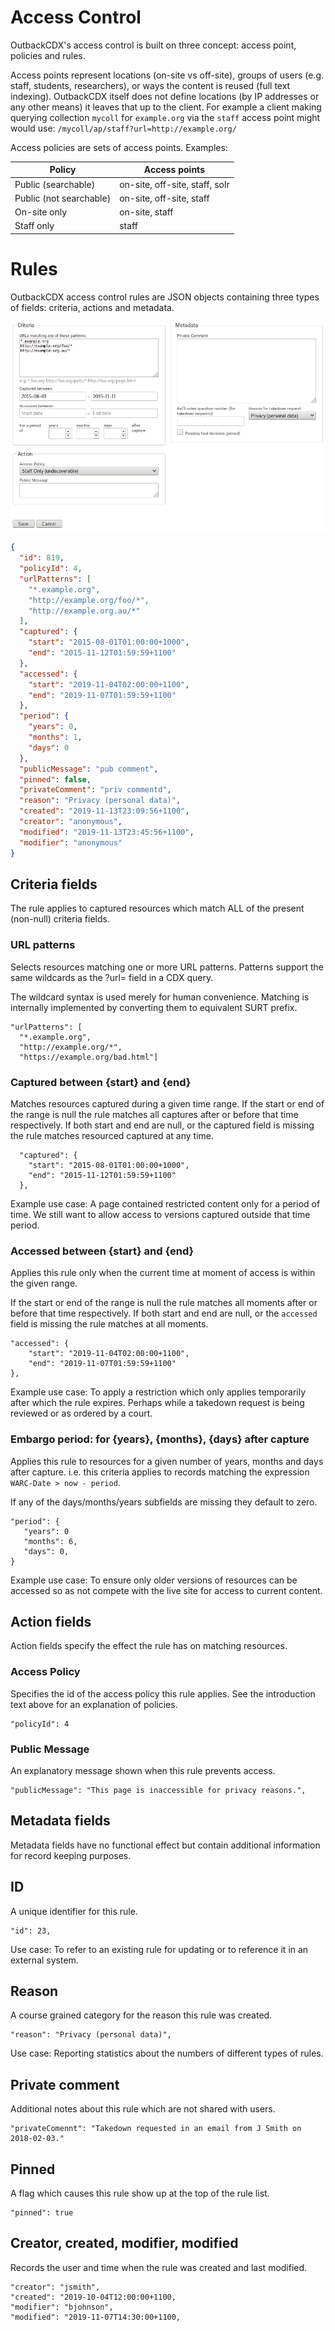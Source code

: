 # Access Control

OutbackCDX's access control is built on three concept: access point, policies and rules.

Access points represent locations (on-site vs off-site), groups of users (e.g. staff, students, researchers),
or ways the content is reused (full text indexing). OutbackCDX itself does not define locations (by IP addresses
or any other means) it leaves that up to the client. For example a client making querying collection `mycoll` 
for `example.org` via the `staff` access point might would use: `/mycoll/ap/staff?url=http://example.org/`

Access policies are sets of access points. Examples:

| Policy                  | Access points |
|-------------------------|---------------|
| Public (searchable)     | on-site, off-site, staff, solr |
| Public (not searchable) | on-site, off-site, staff |
| On-site only            | on-site, staff |
| Staff only              | staff |


# Rules

OutbackCDX access control rules are JSON objects containing three types of fields: criteria, actions and metadata.

![Rule editor example](access-control-rule-example.png)

```json
{
  "id": 819,
  "policyId": 4,
  "urlPatterns": [
    "*.example.org",
    "http://example.org/foo/*",
    "http://example.org.au/*"
  ],
  "captured": {
    "start": "2015-08-01T01:00:00+1000",
    "end": "2015-11-12T01:59:59+1100"
  },
  "accessed": {
    "start": "2019-11-04T02:00:00+1100",
    "end": "2019-11-07T01:59:59+1100"
  },
  "period": {
    "years": 0,
    "months": 1,
    "days": 0
  },
  "publicMessage": "pub comment",
  "pinned": false,
  "privateComment": "priv commentd",
  "reason": "Privacy (personal data)",
  "created": "2019-11-13T23:09:56+1100",
  "creator": "anonymous",
  "modified": "2019-11-13T23:45:56+1100",
  "modifier": "anonymous"
}
```

## Criteria fields

The rule applies to captured resources which match ALL of the present (non-null) criteria fields.

### URL patterns

Selects resources matching one or more URL patterns. Patterns support the same wildcards as the ?url= field in a CDX query.

The wildcard syntax is used merely for human convenience. Matching is internally implemented by converting them to
equivalent SURT prefix.

```
"urlPatterns": [
  "*.example.org",
  "http://example.org/*",
  "https://example.org/bad.html"]
```

### Captured between {start} and {end}

Matches resources captured during a given time range. If the start or end of the range is null the rule matches
all captures after or before that time respectively. If both start and end are null, or the captured field is 
missing the rule matches resourced captured at any time.

```
  "captured": {
    "start": "2015-08-01T01:00:00+1000",
    "end": "2015-11-12T01:59:59+1100"
  },
```

Example use case: A page contained restricted content only for a period of time. We still want to allow access
to versions captured outside that time period.

### Accessed between {start} and {end}

Applies this rule only when the current time at moment of access is within the given range.

If the start or end of the range is null the rule matches all moments after or before that time respectively. If
both start and end are null, or the `accessed` field is missing the rule matches at all moments.

```
"accessed": {
    "start": "2019-11-04T02:00:00+1100",
    "end": "2019-11-07T01:59:59+1100"
},
```

Example use case: To apply a restriction which only applies temporarily after which the rule expires. Perhaps while a
takedown request is being reviewed or as ordered by a court.

### Embargo period: for {years}, {months}, {days} after capture

Applies this rule to resources for a given number of years, months and days after capture. i.e. this criteria
applies to records matching the expression `WARC-Date > now - period`.

If any of the days/months/years subfields are missing they default to zero.

```
"period": {
   "years": 0
   "months": 6,
   "days": 0,
}
```

Example use case: To ensure only older versions of resources can be accessed so as not compete with the live site for
access to current content.


## Action fields

Action fields specify the effect the rule has on matching resources.

### Access Policy

Specifies the id of the access policy this rule applies. See the introduction text above for an explanation of policies.

```
"policyId": 4

```

### Public Message

An explanatory message shown when this rule prevents access.

```
"publicMessage": "This page is inaccessible for privacy reasons.",
```

## Metadata fields

Metadata fields have no functional effect but contain additional information for record keeping purposes.

## ID

A unique identifier for this rule.

```
"id": 23,
```

Use case: To refer to an existing rule for updating or to reference it in an external system.

## Reason

A course grained category for the reason this rule was created.

```
"reason": "Privacy (personal data)",
```

Use case: Reporting statistics about the numbers of different types of rules.

## Private comment

Additional notes about this rule which are not shared with users.

```
"privateComennt": "Takedown requested in an email from J Smith on 2018-02-03."
```

## Pinned

A flag which causes this rule show up at the top of the rule list.

```
"pinned": true
```

## Creator, created, modifier, modified

Records the user and time when the rule was created and last modified.

```
"creator": "jsmith",
"created": "2019-10-04T12:00:00+1100,
"modifier": "bjohnson",
"modified": "2019-11-07T14:30:00+1100,
```
